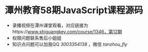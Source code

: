 # 潭州教育58期JavaScript课程源码

- 录播视频在潭州课堂观看，对应链接为https://www.shiguangkey.com/course/1346，第12期
- 权限问题联系售后小姐姐
- 知识点问题可以加我QQ *3003354138* ，微信 *tanzhou_fly*

